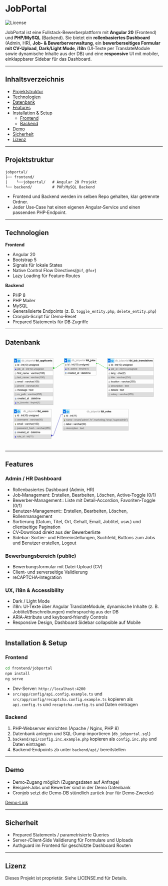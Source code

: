 # JobPortal
![License](https://img.shields.io/badge/license-Proprietary-red)

JobPortal ist eine Fullstack-Bewerberplattform mit **Angular 20** (Frontend) und **PHP/MySQL** (Backend). Sie bietet ein **rollenbasiertes Dashboard** (Admin, HR), **Job- & Bewerberverwaltung**, ein **bewerberseitiges Formular mit CV-Upload**, **Dark/Light Mode**, **i18n** (UI‑Texte per TranslateModule sowie dynamische Inhalte aus der DB) und eine **responsive** UI mit mobiler, einklappbarer Sidebar für das Dashboard.

---

## Inhaltsverzeichnis

* [Projektstruktur](#projektstruktur)
* [Technologien](#technologien)
* [Datenbank](#datenbank)
* [Features](#features)
* [Installation & Setup](#installation--setup)
  * [Frontend](#frontend)
  * [Backend](#backend)
* [Demo](#demo)
* [Sicherheit](#sicherheit)
* [Lizenz](#lizenz)

---

## Projektstruktur

```
jobportal/
├── frontend/
|    └──jobportal/   # Angular 20 Projekt
└── backend/         # PHP/MySQL Backend
```

* Frontend und Backend werden im selben Repo gehalten, klar getrennte Ordner.
* Jeder Use‑Case hat einen eigenen Angular‑Service und einen passenden PHP‑Endpoint.

---

## Technologien

**Frontend**

* Angular 20
* Bootstrap 5
* Signals für lokale States
* Native Control Flow Directives(`@if`, `@for`)
* Lazy Loading für Feature‑Routes

**Backend**

* PHP 8
* PHP Mailer
* MySQL
* Generalisierte Endpoints (z. B. `toggle_entity.php`, `delete_entity.php`)
* Cronjob‑Script für Demo‑Reset
* Prepared Statements für DB‑Zugriffe

---

## Datenbank

![Datenbankdesigner Screenshot](db-designer.webp)

---

## Features

### Admin / HR Dashboard

* Rollenbasiertes Dashboard (Admin, HR)
* Job‑Management: Erstellen, Bearbeiten, Löschen, Active‑Toggle (0/1)
* Bewerber‑Management:: Liste mit Detail‑Accordion, Favoriten‑Toggle (0/1)
* Benutzer‑Management:: Erstellen, Bearbeiten, Löschen, Rollenmanagement
* Sortierung (Datum, Titel, Ort, Gehalt, Email, Jobtitel, usw.) und clientseitige Pagination
* CV‑Download direkt aus der Bewerberliste
* Sidebar: Sortier‑ und Filtereinstellungen, Suchfeld, Buttons zum Jobs und Benutzer erstellen, Logout

### Bewerbungsbereich (public)

* Bewerbungsformular mit Datei‑Upload (CV)
* Client‑ und serverseitige Validierung
* reCAPTCHA‑Integration

### UX, i18n & Accessibility

* Dark / Light Mode
* i18n: UI‑Texte über Angular TranslateModule, dynamische Inhalte (z. B. Jobtitel/Beschreibungen) mehrsprachig aus der DB
* ARIA‑Attribute und keyboard‑friendly Controls
* Responsive Design, Dashboard Sidebar collapsible auf Mobile

---

## Installation & Setup

### Frontend

```bash
cd frontend/jobportal
npm install
ng serve
```

* Dev‑Server: `http://localhost:4200`
* `src/app/config/api.config.example.ts` und `src/app/config/recaptcha.config.example.ts` kopieren als `api.config.ts` und `recaptcha.config.ts` und Daten eintragen

### Backend

1. PHP‑Webserver einrichten (Apache / Nginx, PHP 8)
2. Datenbank anlegen und SQL‑Dump importieren (`db_jobportal.sql`)
3. `backend/api/config.inc.example.php` kopieren als `config.inc.php` und Daten eintragen
4. Backend‑Endpoints zb unter `backend/api/` bereitstellen

---

## Demo

* Demo‑Zugang möglich (Zugangsdaten auf Anfrage)
* Beispiel‑Jobs und Bewerber sind in der Demo Datenbank
* Cronjob setzt die Demo‑DB stündlich zurück (nur für Demo‑Zwecke)

[Demo-Link](https://jobportal.andreas-web.dev)

---

## Sicherheit

* Prepared Statements / parametrisierte Queries
* Server‑/Client‑Side Validierung für Formulare und Uploads
* Authguard im Frontend für geschützte Dashboard Routen

---

## Lizenz

Dieses Projekt ist proprietär. Siehe LICENSE.md für Details.